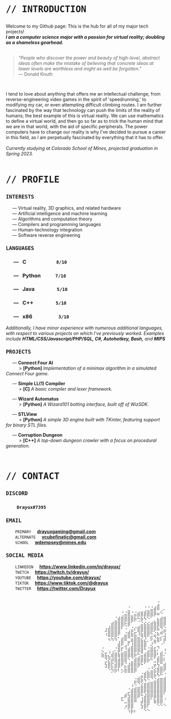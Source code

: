 # **<pre>// INTRODUCTION</pre>**

Welcome to my Github page: This is the hub for all of my major tech projects!  
**_I am a computer science major with a passion for virtual reality; doubling as a shameless gearhead._**  
<br>
> _"People who discover the power and beauty of high-level, abstract ideas often make the mistake of believing that concrete ideas at lower levels are worthless and might as well be forgotten."_  
 ― Donald Knuth  
<br>

I tend to love about anything that offers me an intellectual challenge; from reverse-engineering video games in the spirit of 'speedrunning,' to modifying my car, or even attempting difficult climbing routes. I am further fascinated by the way that technology can push the limits of the reality of humans; the best example of this is virtual reality. We can use mathematics to define a virtual world, and then go so far as to trick the human mind that we are in that world, with the aid of specific peripherals. The power computers have to change our reality is why I've decided to pursue a career in this field, as I am perpetually fascinated by everything that it has to offer.  
<br>
*Currently studying at Colorado School of Mines, projected graduation in Spring 2023.*
<br><br>

# **<pre>// PROFILE</pre>**

### **<pre>INTERESTS</pre>**  

⠀⠀― Virtual reality, 3D graphics, and related hardware  
⠀⠀― Artificial intelligence and machine learning  
⠀⠀― Algorithms and computation theory  
⠀⠀― Compilers and programming languages  
⠀⠀― Human-technology integration  
⠀⠀― Software reverse engineering   

### **<pre>LANGUAGES</pre>**

### ⠀⠀―⠀C⠀⠀⠀⠀⠀⠀⠀`⠀8/10⠀`
### ⠀⠀―⠀Python⠀⠀⠀`⠀7/10⠀`
### ⠀⠀―⠀Java⠀⠀⠀⠀⠀`⠀5/10⠀`
### ⠀⠀―⠀C++⠀⠀⠀⠀⠀`⠀5/10⠀`
### ⠀⠀―⠀x86⠀⠀⠀⠀⠀⠀`⠀3/10⠀`
  
_Additionally, I have minor experience with numerous additional languages, with respect to various projects on which I've previously worked. Examples include **HTML/CSS/Javascript/PHP/SQL, C#, Autohotkey, Bash,** and **MIPS**_
<br>

### **<pre>PROJECTS</pre>**  

⠀⠀― **Connect Four AI**  
⠀⠀⠀⠀> **\[Python]** _Implementation of a minimax algorithm in a simulated Connect Four game._

⠀⠀― **Simple LL(1) Compiler**  
⠀⠀⠀⠀> **\[C]** _A basic compiler and lexer framework._

⠀⠀― **Wizard Automatus**  
⠀⠀⠀⠀> **\[Python]** _A Wizard101 botting interface, built off of WizSDK._

⠀⠀― **STLView**  
⠀⠀⠀⠀> **\[Python]** _A simple 3D engine built with TKinter, featuring support for binary STL files._

⠀⠀― **Corruption Dungeon**  
⠀⠀⠀⠀> **\[C++]** _A top-down dungeon crawler with a focus on procedural generation._

<br>

# **<pre>// CONTACT</pre>**

### **<pre>DISCORD</pre>**  

### ⠀⠀`⠀Drayux#7395⠀`

### **<pre>EMAIL</pre>**  

⠀⠀`⠀PRIMARY⠀`⠀**drayuxgaming@gmail.com**
⠀⠀`⠀ALTERNATE⠀`⠀**vcubefinatic@gmail.com**
⠀⠀`⠀SCHOOL⠀`⠀**wdempsey@mines.edu**

### **<pre>SOCIAL MEDIA</pre>**

⠀⠀`⠀LINKEDIN⠀`⠀**https://www.linkedin.com/in/drayux/**  
⠀⠀`⠀TWITCH⠀`⠀**https://twitch.tv/drayux/**  
⠀⠀`⠀YOUTUBE⠀`⠀**https://youtube.com/drayux/**  
⠀⠀`⠀TIKTOK⠀`⠀**https://www.tiktok.com/@drayux**  
⠀⠀`⠀TWITTER⠀`⠀**https://twitter.com/Drayux**  
<br>

<pre>
 ⠀⠀⠀                          ⠀⠀⠀⠀⠀⠀⠀⠀⠀⠀⠀⠀⠀⠀⠀⠀⠀⠀⠀⠀⠀⣨⠀⠀ ⠀⠀⣬⠀⠀⠀⠀⠀⠀⠀⠀⠀⠀⠀⠀⠀⠀⠀⠀⠀⠀⠀⠀⠀
 ⠀⠀⠀                          ⠀⠀⠀⠀⠀⠀⠀⠀⠀⠀⠀⠀⣈⠀⠀⠀⠀⢈⣈⣬⣾⠿⢀⠄⢀⣿⣏⠀⠀⠀⠀⠀⠀⠀⠀⠀⠀⠀⠀⠀⠀⠀⠀⠀⠀⠀⠀
 ⠀⠀⠀                   ⠀⠀⠀⠀⠀       ⠀⠀⠀⠀⠀⢈⣬⣿⣈⣬⣾⣿⣿⣿⣿⡿⠶⠑⠀⢺⣿⣿⠀⠀⠀⠀⠀⠀⠀⠀⠀⠀⠀⠀⠀⠀⠀⠀⠀⠀⠀⠀
 ⠀⠀⠀                          ⠀⠀⠀⠀⠀⠀⠀⠀⣈⣾⣿⣿⣿⣿⡷⢓⡷⠳⠑⠁⡀⣦⣾⣿⣿⣿⠇⡤⣮⣿⣯⣮⣎⢌⠈⠀⠀⠀⠀⠀⠀⠀⠀⠀⠀⠀⠀
 ⠀⠀⠀                          ⠀⠀⠀⠀⠀⠀⢀⣾⣿⣿⣿⢗⡿⠁⠀⢀⣬⣮⣮⣾⣿⣿⣿⡿⠷⢁⢈⢈⢈⠑⡳⣿⣿⣿⣿⠉⠀⠀⠀⠀⠀⠀⠀⠀⠀⠀⠀
 ⠀⠀⠀                          ⠀⠀⠀⠀⠀⣰⣾⣿⣿⣿⠃⠐⢀⣬⠎⣿⣿⣿⣿⣿⡿⠷⢙⣬⠎⣌⢘⠑⡳⣷⣯⣾⣿⣿⣿⣿⣎⠀⠀⠀⠀⠀⠀⠀⠀⠀⠀
 ⠀⠀⠀                          ⠀⠀⠀⠀⠀⠰⣿⣿⣿⠟⠀⣬⣿⣷⣯⠸⣷⣿⡿⣓⣬⠷⢛⣱⠏⣰⣿⣯⢌⠀⠱⣷⣿⣿⣿⣿⣿⢏⠀⠀⠀⠀⠀⠀⠀⠀⠀
 ⠀⠀⠀                          ⠀⠀⠀⠀⠀⠀⠲⠳⠳⢁⣾⠿⣉⣶⣿⣿⣮⣜⡀⠗⣬⣿⠇⡾⠁⣼⣿⣿⣿⣏⡠⣜⣿⣿⣿⣷⣿⣿⠌⠀⠀⠀⠀⠀⠀⠀⠀
 ⠀⠀⠀                          ⠀⠀⠀⠀⠀⠀⠀⠀⠀⣾⠟⣠⠏⣸⣿⣿⣿⣿⠀⢜⠉⣀⠐⠁⣬⣿⣿⢞⡳⣿⠏⣱⣿⣿⣿⢞⣳⣿⣏⠀⠀⠀⠀⠀⠀⠀⠀
 ⠀⠀⠀                          ⠀⠀⠀⠀⢌⠀⢀⢀⠌⣿⠏⣘⣾⣿⣿⣿⣿⠓⣨⣿⣯⠌⢀⠰⣿⣿⣿⣿⠎⡱⣯⡰⣿⣿⣿⣿⣎⠘⠳⠃⠀⠀⠀⠀⠀⠀⠀
 ⠀⠀⠀                          ⠀⠀⠀⠀⣷⣯⣌⣾⣿⣷⣿⣿⣿⣿⡷⢓⣭⣾⣿⣿⣿⢃⣿⠌⣱⣿⣿⣿⣯⠀⠑⣰⣿⣿⣿⣿⣿⣿⢎⠀⠀⠀⠀⠀⠀⠀⠀
 ⠀⠀⠀                          ⠀⠀⠀⠀⠀⣙⣝⡾⣿⣾⣿⣿⠑⣈⣾⣿⣿⣿⡷⠓⣁⣿⣿⠇⠐⣿⣿⣿⣿⠀⢀⣾⣿⣿⣿⣿⣿⣿⣿⠀⠀⠀⠀⠀⠀⠀⠀
 ⠀⠀⠀                          ⠀⠀⠀⠀⠀⣳⣿⣏⣾⣿⠟⣌⣼⣿⣿⡿⠓⠁⠀⢀⡶⢳⣉⣾⠀⣿⣿⡿⠗⣀⣾⣿⣿⣳⣿⣿⣿⣿⣿⠀⠀⠀⠀⠀⠀⠀⠀
 ⠀⠀⠀                          ⠀⠀⠀⠀⠀⠀⠑⡳⡷⠇⡢⣷⣿⣿⡿⠀⠀⢀⣌⣬⣮⣿⣿⠟⡀⠷⠓⣈⣮⣿⣿⡿⢁⣾⣿⣿⣿⣿⠟⠀⠀⠀⠀⠀⠀⠀⠀
 ⠀⠀⠀                          ⠀⠀⠀⠀⠀⠀⠀⠀⠀⠀⠀⠀⠀⠀⠀⢀⣬⣿⣿⣿⡷⠳⠓⢈⣌⣮⣿⣿⣿⠷⠁⣈⣾⣿⣿⡿⣷⠟⠁⠀⠀⠀⠀⠀⠀⠀⠀
 ⠀⠀⠀                          ⠀⠀⠀⠀⠀⠀⠀⠀⠀⠀⠀⠀⠀⠀⣬⣿⡷⠳⢑⣈⣬⣾⣿⣿⣿⣿⡷⠓⠁⢀⣬⣿⣿⣿⠷⠁⠀⠀⠀⠀⠀⠀⠀⠀
 ⠀⠀⠀                          ⠀⠀⠀⠀⠀⠀⠀⠀⠀⠀⠀⠀⠀⠰⢑⣈⣮⣿⣿⣿⣿⣿⣿⣿⢻⠁⠀⢀⣬⣿⣿⡷⠓⠁⠀⠀⠀⠀⠀⠀⠀⠀⠀⠀⠀⠀⠀
 ⠀⠀⠀                          ⠀⠀⠀⠀⠀⠀⠀⠀⠀⠀⠀⠀⣈⣾⣿⣿⣿⡿⣿⣿⣿⣿⣿⡿⠃⠀⣬⣿⡷⠓⠁⠀⠀⠀⠀⠀⠀⠀⠀⠀⠀⠀⠀⠀⠀⠀⠀
 ⠀⠀⠀     ⠀                     ⠀⠀⠀⠀⠀⠀⠀⠀⠀⣀⡾⣳⣿⣿⡿⢓⣼⣿⡿⣿⣿⣿⠁⠀⣰⠿⠁⠀⠀⠀⠀⠀⠀⠀⠀⠀⠀⠀⠀⠀⠀⠀⠀⠀⠀⠀
 ⠀⠀⠀     ⠀                     ⠀⠀⠀⠀⠀⠀⠀⠀⠀⠓⣀⣿⣿⠿⠀⣼⣿⣿⠁⣷⣿⣿⠈⠀⠀⠀⠀⠀⠀⠀⠀⠀⠀⠀⠀⠀⠀⠀⠀⠀⠀⠀⠀⠀
 ⠀⠀⠀     ⠀⠀                     ⠀⠀⠀⠀⠀⠀⠀⠀⠀⡰⣿⣿⠀⠀⣳⣿⠏⠀⠀⠑⠑⠑⠀⠀⠀⠀⠀⠀⠀⠀⠀⠀⠀⠀⠀⠀⠀⠀⠀⠀⠀⠀⠀⠀⠀
 ⠀⠀⠀     ⠀⠀⠀                     ⠀⠀⠀⠀⠀⠀⠀⠀⠀⠱⡷⠆⠀⠀⠑⠑⠀⠀⠀⠀⠀⠀⠀⠀⠀⠀⠀⠀⠀⠀⠀⠀⠀⠀⠀⠀⠀⠀⠀⠀⠀⠀⠀⠀
</pre>
